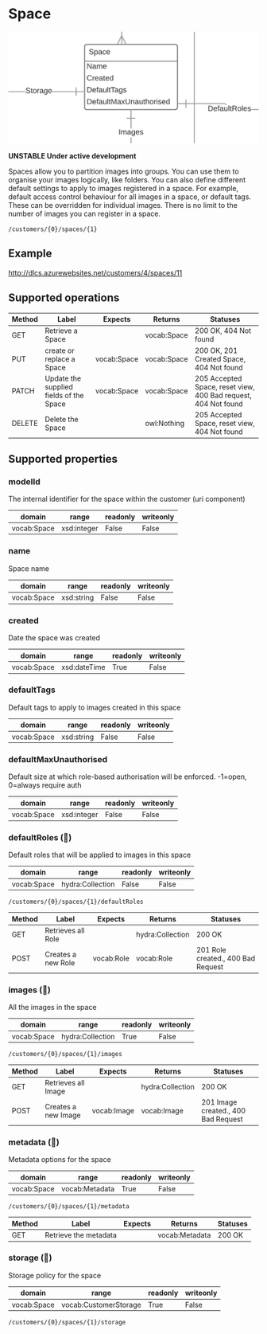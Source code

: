 # Space

![](space.png)

**UNSTABLE Under active development**

Spaces allow you to partition images into groups. You can use them to organise your images logically, like folders. You can also define different default settings to apply to images registered in a space. For example, default access control behaviour for all images in a space, or default tags. These can be overridden for individual images. There is no limit to the number of images you can register in a space.


```
/customers/{0}/spaces/{1}
```

## Example

http://dlcs.azurewebsites.net/customers/4/spaces/11

## Supported operations


| Method | Label                                   | Expects     | Returns     | Statuses                                                       |
|--------|-----------------------------------------|-------------|-------------|----------------------------------------------------------------|
| GET    | Retrieve a Space                        |             | vocab:Space | 200 OK, 404 Not found                                          |
| PUT    | create or replace a Space               | vocab:Space | vocab:Space | 200 OK, 201 Created Space, 404 Not found                       |
| PATCH  | Update the supplied fields of the Space | vocab:Space | vocab:Space | 205 Accepted Space, reset view, 400 Bad request, 404 Not found |
| DELETE | Delete the Space                        |             | owl:Nothing | 205 Accepted Space, reset view, 404 Not found                  |


## Supported properties


### modelId

The internal identifier for the space within the customer (uri component)


| domain      | range       | readonly | writeonly |
|-------------|-------------|----------|-----------|
| vocab:Space | xsd:integer | False    | False     |


### name

Space name


| domain      | range      | readonly | writeonly |
|-------------|------------|----------|-----------|
| vocab:Space | xsd:string | False    | False     |


### created

Date the space was created


| domain      | range        | readonly | writeonly |
|-------------|--------------|----------|-----------|
| vocab:Space | xsd:dateTime | True     | False     |


### defaultTags

Default tags to apply to images created in this space


| domain      | range      | readonly | writeonly |
|-------------|------------|----------|-----------|
| vocab:Space | xsd:string | False    | False     |


### defaultMaxUnauthorised

Default size at which role-based authorisation will be enforced. -1=open, 0=always require auth


| domain      | range       | readonly | writeonly |
|-------------|-------------|----------|-----------|
| vocab:Space | xsd:integer | False    | False     |


### defaultRoles (🔗)

Default roles that will be applied to images in this space


| domain      | range            | readonly | writeonly |
|-------------|------------------|----------|-----------|
| vocab:Space | hydra:Collection | False    | False     |


```
/customers/{0}/spaces/{1}/defaultRoles
```


| Method | Label              | Expects    | Returns          | Statuses                           |
|--------|--------------------|------------|------------------|------------------------------------|
| GET    | Retrieves all Role |            | hydra:Collection | 200 OK                             |
| POST   | Creates a new Role | vocab:Role | vocab:Role       | 201 Role created., 400 Bad Request |


### images (🔗)

All the images in the space


| domain      | range            | readonly | writeonly |
|-------------|------------------|----------|-----------|
| vocab:Space | hydra:Collection | True     | False     |


```
/customers/{0}/spaces/{1}/images
```


| Method | Label               | Expects     | Returns          | Statuses                            |
|--------|---------------------|-------------|------------------|-------------------------------------|
| GET    | Retrieves all Image |             | hydra:Collection | 200 OK                              |
| POST   | Creates a new Image | vocab:Image | vocab:Image      | 201 Image created., 400 Bad Request |


### metadata (🔗)

Metadata options for the space


| domain      | range          | readonly | writeonly |
|-------------|----------------|----------|-----------|
| vocab:Space | vocab:Metadata | True     | False     |


```
/customers/{0}/spaces/{1}/metadata
```


| Method | Label                 | Expects | Returns        | Statuses |
|--------|-----------------------|---------|----------------|----------|
| GET    | Retrieve the metadata |         | vocab:Metadata | 200 OK   |


### storage (🔗)

Storage policy for the space


| domain      | range                 | readonly | writeonly |
|-------------|-----------------------|----------|-----------|
| vocab:Space | vocab:CustomerStorage | True     | False     |


```
/customers/{0}/spaces/{1}/storage
```

